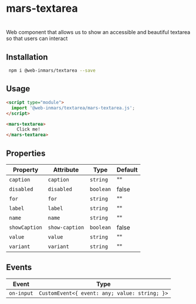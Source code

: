 # mars-textarea

# <mars-textarea>
Web component that allows us to show an accessible and beautiful textarea so that users can interact

## Installation
```bash
 npm i @web-inmars/textarea --save
```

## Usage
```html
<script type="module">
  import '@web-inmars/textarea/mars-textarea.js';
</script>

<mars-textarea>
    Click me!
</mars-textarea>
```

## Properties

| Property      | Attribute      | Type      | Default |
|---------------|----------------|-----------|---------|
| `caption`     | `caption`      | `string`  | ""      |
| `disabled`    | `disabled`     | `boolean` | false   |
| `for`         | `for`          | `string`  | ""      |
| `label`       | `label`        | `string`  | ""      |
| `name`        | `name`         | `string`  | ""      |
| `showCaption` | `show-caption` | `boolean` | false   |
| `value`       | `value`        | `string`  | ""      |
| `variant`     | `variant`      | `string`  | ""      |

## Events

| Event      | Type                                          |
|------------|-----------------------------------------------|
| `on-input` | `CustomEvent<{ event: any; value: string; }>` |
